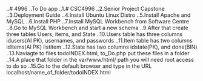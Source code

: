 ..# 4996
..To Do app
..1.# CSC4996
..2.Senior Project Capstone
..3.Deployment Guide
..4.Install Ubuntu Linux Distro
..5.Install Apache and MySQL
..6.Install PHP
..7.Install MySQL Workbench from Software Centre
..8.Go to MySQL Workbench and start a new schema
..9.After that create three tables Users, items, and State
..10.Users table has three columns idusers(AI PK), usernames, and passwords
..11.Item table has two columns iditems(AI PK) listitem
..12.State has two columns idstate(PK), and done(BIN)
..13.Naviagte to files todoINDEX.html, to_Do.php put these files in a folder
..14.A place that folder in the var/www/html/ path you will need root access to do so
..15.Go to the default browser and type in the URL localhost/name_of_folder/todoINDEX.html
